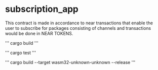 # subscription_app

This contract is made in accordance to near transactions that enable the user to subscribe for packages consisting of channels and 
transactions would be done in NEAR TOKENS.

'''
cargo build
'''

'''
cargo test
'''

'''
cargo build --target wasm32-unknown-unknown --release
'''
